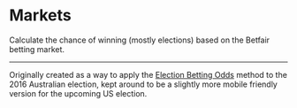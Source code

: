 # Markets

Calculate the chance of winning (mostly elections) based on the Betfair betting market.

---

Originally created as a way to apply the [Election Betting Odds](https://electionbettingodds.com/) method to the 2016 Australian election, kept around to be a slightly more mobile friendly version for the upcoming US election.
